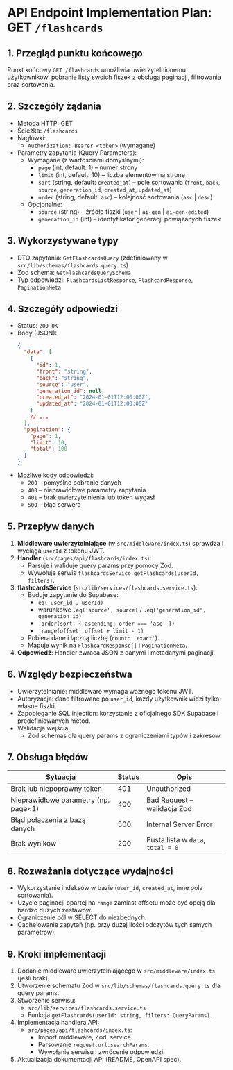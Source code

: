 # API Endpoint Implementation Plan: GET `/flashcards`

## 1. Przegląd punktu końcowego
Punkt końcowy `GET /flashcards` umożliwia uwierzytelnionemu użytkownikowi pobranie listy swoich fiszek z obsługą paginacji, filtrowania oraz sortowania.

## 2. Szczegóły żądania
- Metoda HTTP: GET
- Ścieżka: `/flashcards`
- Nagłówki:
  - `Authorization: Bearer <token>` (wymagane)
- Parametry zapytania (Query Parameters):
  - Wymagane (z wartościami domyślnymi):
    - `page` (int, default: 1) – numer strony
    - `limit` (int, default: 10) – liczba elementów na stronę
    - `sort` (string, default: `created_at`) – pole sortowania (`front`, `back`, `source`, `generation_id`, `created_at`, `updated_at`)
    - `order` (string, default: `asc`) – kolejność sortowania (`asc` | `desc`)
  - Opcjonalne:
    - `source` (string) – źródło fiszki (`user` | `ai-gen` | `ai-gen-edited`)
    - `generation_id` (int) – identyfikator generacji powiązanych fiszek

## 3. Wykorzystywane typy
- DTO zapytania: `GetFlashcardsQuery` (zdefiniowany w `src/lib/schemas/flashcards.query.ts`)
- Zod schema: `GetFlashcardsQuerySchema`
- Typ odpowiedzi: `FlashcardsListResponse`, `FlashcardResponse`, `PaginationMeta`

## 4. Szczegóły odpowiedzi
- Status: `200 OK`
- Body (JSON):
  ```json
  {
    "data": [
      {
        "id": 1,
        "front": "string",
        "back": "string",
        "source": "user",
        "generation_id": null,
        "created_at": "2024-01-01T12:00:00Z",
        "updated_at": "2024-01-01T12:00:00Z"
      }
      // ...
    ],
    "pagination": {
      "page": 1,
      "limit": 10,
      "total": 100
    }
  }
  ```
- Możliwe kody odpowiedzi:
  - `200` – pomyślne pobranie danych
  - `400` – nieprawidłowe parametry zapytania
  - `401` – brak uwierzytelnienia lub token wygasł
  - `500` – błąd serwera

## 5. Przepływ danych
1. **Middleware uwierzytelniające** (w `src/middleware/index.ts`) sprawdza i wyciąga `userId` z tokenu JWT.
2. **Handler** (`src/pages/api/flashcards/index.ts`):
   - Parsuje i waliduje query params przy pomocy Zod.
   - Wywołuje serwis `flashcardsService.getFlashcards(userId, filters)`.
3. **flashcardsService** (`src/lib/services/flashcards.service.ts`):
   - Buduje zapytanie do Supabase:
     - `eq('user_id', userId)`
     - warunkowe `.eq('source', source)` / `.eq('generation_id', generation_id)`
     - `.order(sort, { ascending: order === 'asc' })`
     - `.range(offset, offset + limit - 1)`
   - Pobiera dane i łączną liczbę (`count: 'exact'`).
   - Mapuje wynik na `FlashcardResponse[]` i `PaginationMeta`.
4. **Odpowiedź**: Handler zwraca JSON z danymi i metadanymi paginacji.

## 6. Względy bezpieczeństwa
- Uwierzytelnianie: middleware wymaga ważnego tokenu JWT.
- Autoryzacja: dane filtrowane po `user_id`, każdy użytkownik widzi tylko własne fiszki.
- Zapobieganie SQL injection: korzystanie z oficjalnego SDK Supabase i predefiniowanych metod.
- Walidacja wejścia:
  - Zod schemas dla query params z ograniczeniami typów i zakresów.

## 7. Obsługa błędów
| Sytuacja                             | Status | Opis                                      |
|--------------------------------------|--------|-------------------------------------------|
| Brak lub niepoprawny token           | 401    | Unauthorized                              |
| Nieprawidłowe parametry (np. page<1) | 400    | Bad Request – walidacja Zod               |
| Błąd połączenia z bazą danych        | 500    | Internal Server Error                     |
| Brak wyników                         | 200    | Pusta lista w `data`, `total = 0`         |

## 8. Rozważania dotyczące wydajności
- Wykorzystanie indeksów w bazie (`user_id`, `created_at`, inne pola sortowania).
- Użycie paginacji opartej na `range` zamiast offsetu może być opcją dla bardzo dużych zestawów.
- Ograniczenie pól w SELECT do niezbędnych.
- Cache'owanie zapytań (np. przy dużej ilości odczytów tych samych parametrów).

## 9. Kroki implementacji
1. Dodanie middleware uwierzytelniającego w `src/middleware/index.ts` (jeśli brak).
2. Utworzenie schematu Zod w `src/lib/schemas/flashcards.query.ts` dla query params.
3. Stworzenie serwisu:
   - `src/lib/services/flashcards.service.ts`
   - Funkcja `getFlashcards(userId: string, filters: QueryParams)`.
4. Implementacja handlera API:
   - `src/pages/api/flashcards/index.ts`:
     - Import middleware, Zod, service.
     - Parsowanie `request.url.searchParams`.
     - Wywołanie serwisu i zwrócenie odpowiedzi.
5. Aktualizacja dokumentacji API (README, OpenAPI spec).